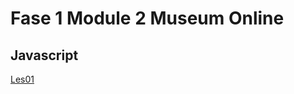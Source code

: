 # Fase 1 Module 2 Museum Online

## Javascript

[Les01](http://33333.hosts1.ma-cloud.nl/f1m2js/Les01)